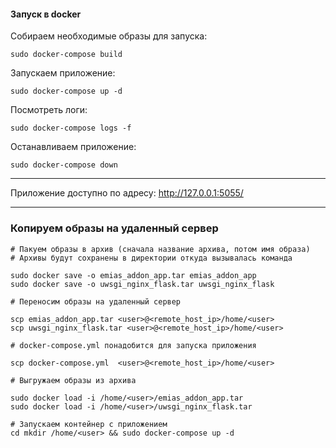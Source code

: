 #### Запуск в docker
Собираем необходимые образы для запуска:
```shell
sudo docker-compose build
```
Запускаем приложение:
```shell
sudo docker-compose up -d
```
Посмотреть логи:
```shell
sudo docker-compose logs -f
```
Останавливаем приложение:
```shell
sudo docker-compose down
```
---
Приложение доступно по адресу: http://127.0.0.1:5055/

---
### Копируем образы на удаленный сервер
```shell
# Пакуем образы в архив (сначала название архива, потом имя образа)
# Архивы будут сохранены в директории откуда вызывалась команда

sudo docker save -o emias_addon_app.tar emias_addon_app
sudo docker save -o uwsgi_nginx_flask.tar uwsgi_nginx_flask
```
```shell
# Переносим образы на удаленный сервер

scp emias_addon_app.tar <user>@<remote_host_ip>/home/<user>
scp uwsgi_nginx_flask.tar <user>@<remote_host_ip>/home/<user>

# docker-compose.yml понадобится для запуска приложения

scp docker-compose.yml  <user>@<remote_host_ip>/home/<user>
```
```shell
# Выгружаем образы из архива

sudo docker load -i /home/<user>/emias_addon_app.tar
sudo docker load -i /home/<user>/uwsgi_nginx_flask.tar
```
```shell
# Запускаем контейнер с приложением
cd mkdir /home/<user> && sudo docker-compose up -d
```
